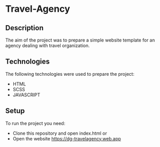 # Travel-Agency

## Description
The aim of the project was to prepare a simple website template for an agency dealing with travel organization.

## Technologies
The following technologies were used to prepare the project:
- HTML
- SCSS
- JAVASCRIPT

## Setup
To run the project you need:
- Clone this repository and open index.html or
- Open the website https://dg-travelagency.web.app